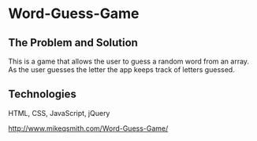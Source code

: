 # Word-Guess-Game

## The Problem and Solution

This is a game that allows the user to guess a random word from an array. As the user guesses the letter the app keeps track of letters guessed. 

## Technologies
HTML, CSS, JavaScript, jQuery


http://www.mikeqsmith.com/Word-Guess-Game/
